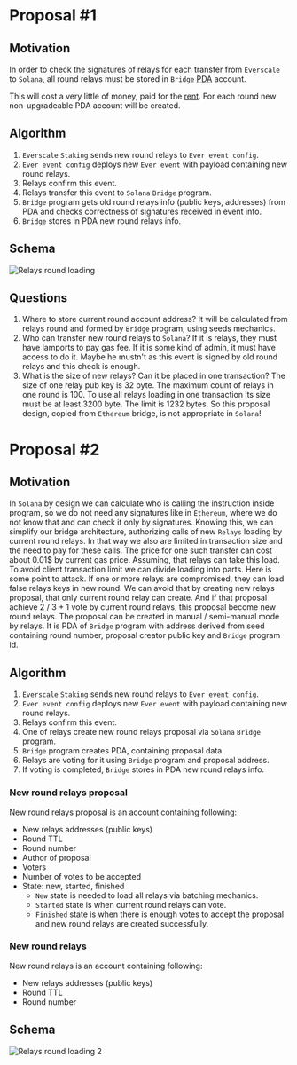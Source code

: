 # Proposal #1

## Motivation

In order to check the signatures of relays for each transfer from `Everscale` to `Solana`, all round relays must be stored in `Bridge` [PDA](https://pencilflip.medium.com/learning-solana-3-what-is-a-program-derived-address-732b06def7c1) account. 

This will cost a very little of money, paid for the [rent](https://docs.solana.com/developing/programming-model/accounts#rent). 
For each round new non-upgradeable PDA account will be created.

## Algorithm

1. `Everscale` `Staking` sends new round relays to `Ever event config`.
2. `Ever event config` deploys new `Ever event` with payload containing new round relays.
3. Relays confirm this event.
4. Relays transfer this event to `Solana` `Bridge` program.
5. `Bridge` program gets old round relays info (public keys, addresses) from PDA and checks correctness of signatures received in event info.
6. `Bridge` stores in PDA new round relays info.

## Schema

![Relays round loading](../png/relays_round_loading.png "Relays round loading")

## Questions

1. Where to store current round account address?
It will be calculated from relays round and formed by `Bridge` program, using seeds mechanics.
2. Who can transfer new round relays to `Solana`?
If it is relays, they must have lamports to pay gas fee. 
If it is some kind of admin, it must have access to do it. Maybe he mustn't as this event is signed by old round relays and this check is enough.
3. What is the size of new relays? Can it be placed in one transaction?
The size of one relay pub key is 32 byte. The maximum count of relays in one round is 100. To use all relays loading in one transaction
its size must be at least 3200 byte. The limit is 1232 bytes. So this proposal design, copied from `Ethereum` bridge, is not appropriate in `Solana`! 

# Proposal #2

## Motivation

In `Solana` by design we can calculate who is calling the instruction inside program, so we do not need any signatures like in `Ethereum`, where we do not know that and can 
check it only by signatures. Knowing this, we can simplify our bridge architecture, authorizing calls of new `Relays` loading by current round relays. 
In that way we also are limited in transaction size and the need to pay for these calls.
The price for one such transfer can cost about 0.01$ by current gas price. Assuming, that relays can take this load.
To avoid client transaction limit we can divide loading into parts.
Here is some point to attack. If one or more relays are compromised, they can load false relays keys in new round.
We can avoid that by creating new relays proposal, that only current round relay can create. And if that proposal 
achieve 2 / 3 + 1 vote by current round relays, this proposal become new round relays. 
The proposal can be created in manual / semi-manual mode by relays. It is PDA of `Bridge` program with address derived
from seed containing round number, proposal creator public key and `Bridge` program id.

## Algorithm

1. `Everscale` `Staking` sends new round relays to `Ever event config`.
2. `Ever event config` deploys new `Ever event` with payload containing new round relays.
3. Relays confirm this event.
4. One of relays create new round relays proposal via `Solana` `Bridge` program.
5. `Bridge` program creates PDA, containing proposal data.
6. Relays are voting for it using `Bridge` program and proposal address.
7. If voting is completed, `Bridge` stores in PDA new round relays info.

### New round relays proposal

New round relays proposal is an account containing following:
* New relays addresses (public keys)
* Round TTL
* Round number
* Author of proposal
* Voters
* Number of votes to be accepted
* State: new, started, finished
  * `New` state is needed to load all relays via batching mechanics.
  * `Started` state is when current round relays can vote.
  * `Finished` state is when there is enough votes to accept the proposal and new round relays are created successfully.
  
### New round relays 

New round relays is an account containing following:
* New relays addresses (public keys)
* Round TTL
* Round number

## Schema

![Relays round loading 2](../png/relays_round_loading_2.png "Relays round loading 2")